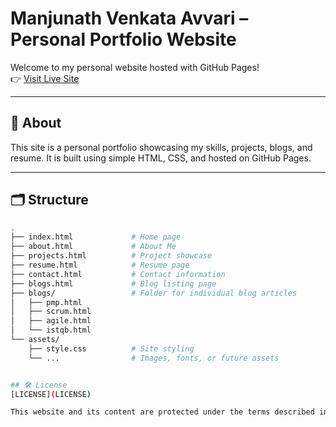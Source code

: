 # Manjunath Venkata Avvari – Personal Portfolio Website

Welcome to my personal website hosted with GitHub Pages!  
👉 [Visit Live Site](https://avvarimanju.github.io)

---

## 📄 About

This site is a personal portfolio showcasing my skills, projects, blogs, and resume. It is built using simple HTML, CSS, and hosted on GitHub Pages.

---

## 🗂️ Structure

```bash
.
├── index.html             # Home page
├── about.html             # About Me
├── projects.html          # Project showcase
├── resume.html            # Resume page
├── contact.html           # Contact information
├── blogs.html             # Blog listing page
├── blogs/                 # Folder for individual blog articles
│   ├── pmp.html
│   ├── scrum.html
│   ├── agile.html
│   └── istqb.html
└── assets/
    ├── style.css          # Site styling
    └── ...                # Images, fonts, or future assets


## 🛠️ License
[LICENSE](LICENSE)

This website and its content are protected under the terms described in the [LICENSE](LICENSE) file.

